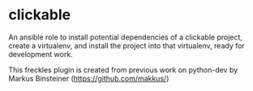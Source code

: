 clickable
=========

An ansible role to install potential dependencies of a clickable project, create a virtualenv, and install the project into that virtualenv, ready for development work.

This freckles plugin is created from previous work on python-dev by Markus Binsteiner (https://github.com/makkus/)
